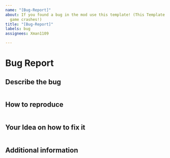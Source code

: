 ```yaml
---
name: "[Bug-Report]"
about: If you found a bug in the mod use this template! (This Template is not for
  game crashes!)
title: "[Bug-Report]"
labels: bug
assignees: Xman1109

---
```


# Bug Report

## Describe the bug

```

```

## How to reproduce

```

```

## Your Idea on how to fix it

```

```

## Additional information

```

```
